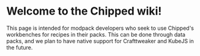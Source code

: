 # Welcome to the Chipped wiki!

This page is intended for modpack developers who seek to use Chipped's workbenches for recipes in their packs. This can be done through data packs, and we plan to have native support for Crafttweaker and KubeJS in the future.